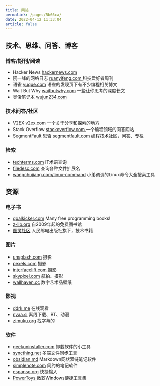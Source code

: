 ```yaml
---
title: 网站
permalink: /pages/5b66ca/
date: 2022-04-12 11:33:04
article: false
---
```


## 技术、思维、问答、博客
### 博客/期刊/阅读

- Hacker News [hackernews.com ](https://news.ycombinator.com/)
- 阮一峰的网络日志 [ruanyifeng.com ](http://www.ruanyifeng.com/blog/) 科技爱好者周刊
- 语雀 [yuque.com](https://www.yuque.com/explore/headlines) 语雀的发现页下有不少编程相关博文
- Wait But Why [waitbutwhy.com](https://waitbutwhy.com/) 一些让你思考的深度长文
- 吴俊笔记本 [wujun234.com](https://wujun234.com/)

### 技术问答/社区
- V2EX [v2ex.com](https://www.v2ex.com/) 一个关于分享和探索的地方
- Stack Overflow [stackoverflow.com ](https://stackoverflow.com/) 一个编程领域的问答网站
- SegmentFault 思否 [segmentfault.com](https://segmentfault.com/) 编程技术社区，问答、专栏

### 检索

- [techterms.com](https://techterms.com/) IT术语查询
- [filedesc.com](https://www.filedesc.com/) 查询各种文件扩展名
- [wangchujiang.com/linux-command](https://wangchujiang.com/linux-command/) 小弟调调的Linux命令大全搜索工具



## 资源

### 电子书

- [goalkicker.com](https://goalkicker.com/) Many free programming books!
- [z-lib.org](https://z-lib.org) 自2009年起的免费图书馆
- [图灵社区](https://www.ituring.com.cn/) 人民邮电出版社旗下，技术书籍

### 图片

- [unsplash.com](https://unsplash.com/) 摄影
- [pexels.com](https://www.pexels.com/) 摄影
- [interfacelift.com ](https://interfacelift.com/)摄影
- [skypixel.com](https://www.skypixel.com/) 航拍、摄影
- [wallhaven.cc](https://wallhaven.cc/) 数字艺术品壁纸

### 影视

- [ddrk.me](https://ddrk.me/) 在线观看
- [nyaa.si](https://nyaa.si/) 离线下载、BT、动漫
- [zimuku.org](http://zimuku.org/) 找字幕的

### 软件

- [geekuninstaller.com](https://geekuninstaller.com/) 卸载软件的小工具
- [syncthing.net](https://syncthing.net/) 多端文件同步工具
- [obsidian.md](https://obsidian.md/) Markdown网状双链笔记软件
- [simplenote.com](https://simplenote.com/) 简约的笔记软件
- [espanso.org](https://espanso.org/) 快捷输入
- [PowerToys ](https://github.com/microsoft/PowerToys) 微软Windows便捷工具集

